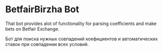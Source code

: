 # BetfairBirzha Bot



That bot provides alot of functionality for parsing coefficients and make bets on Betfair Exchange. 

Бот для поиска нужных совпадений коефициентов и автоматических ставок при совпадении всех условий.
